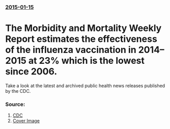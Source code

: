 ### [2015-01-15](/news/2015/01/15/index.md)

# The Morbidity and Mortality Weekly Report estimates the effectiveness of the influenza vaccination in 2014&ndash;2015 at 23% which is the lowest since 2006. 

Take a look at the latest and archived public health news releases published by the CDC. 


### Source:

1. [CDC](http://www.cdc.gov/media/releases/2015/p0115-flu-vaccination.html)
1. [Cover Image](http://www.cdc.gov/media/images/press-releases-fb.png)
